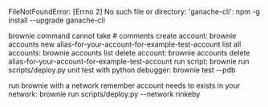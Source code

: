 FileNotFoundError: [Errno 2] No such file or directory: 'ganache-cli': npm -g install --upgrade ganache-cli

brownie command cannot take # comments
create account: brownie accounts new alias-for-your-account-for-example-test-account
list all accounts: brownie accounts list
delete account: brownie accounts delete alias-for-your-account-for-example-test-account
run script: brownie run scripts/deploy.py
unit test with python debugger: brownie test --pdb

run brownie with a network remember account needs to exists in your network: brownie run scripts/deploy.py --network rinkeby